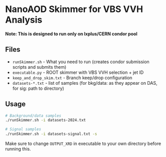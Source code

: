 # NanoAOD Skimmer for VBS VVH Analysis

**Note: This is designed to run only on lxplus/CERN condor pool**

## Files

- `runSkimmer.sh` - What you need to run (creates condor submission scripts and submits them)
- `executable.py` - ROOT skimmer with VBS VVH selection + jet ID
- `keep_and_drop_skim.txt` - Branch keep/drop configuration
- `datasets-*.txt` - list of samples (for bkg/data: as they appear on DAS, for sig: path to directory)

## Usage

```bash
# Background/data samples
./runSkimmer.sh -i datasets-2024.txt

# Signal samples
./runSkimmer.sh -i datasets-signal.txt -s
```

Make sure to change `OUTPUT_XRD` in executable to your own directory before running this.
